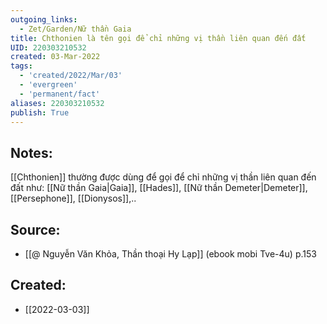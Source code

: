 ```yaml
---
outgoing_links:
  - Zet/Garden/Nữ thần Gaia
title: Chthonien là tên gọi để chỉ những vị thần liên quan đến đất
UID: 220303210532
created: 03-Mar-2022
tags:
  - 'created/2022/Mar/03'
  - 'evergreen'
  - 'permanent/fact'
aliases: 220303210532
publish: True
---
```

## Notes:
[[Chthonien]] thường được dùng để gọi để chỉ những vị thần liên quan đến đất như: [[Nữ thần Gaia|Gaia]], [[Hades]], [[Nữ thần Demeter|Demeter]], [[Persephone]], [[Dionysos]],..

## Source:
- [[@ Nguyễn Văn Khỏa, Thần thoại Hy Lạp]] (ebook mobi Tve-4u) p.153

## Created:
- [[2022-03-03]]
